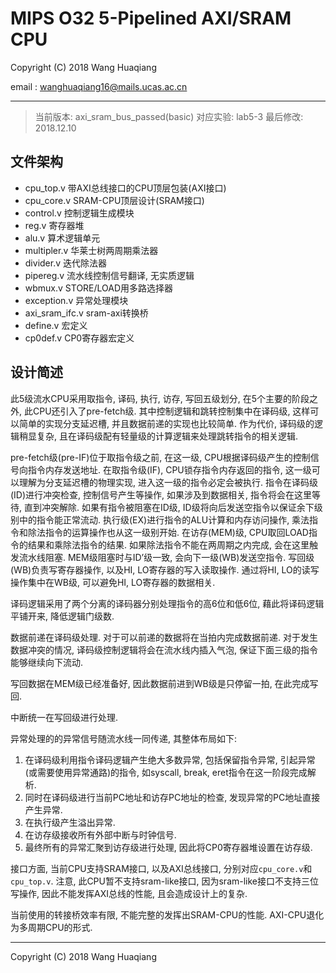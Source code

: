 <!-- # MIPSO32五级流水CPU -->

MIPS O32 5-Pipelined AXI/SRAM CPU 
=================================

Copyright (C) 2018 Wang Huaqiang 

email : wanghuaqiang16@mails.ucas.ac.cn

***

> 当前版本: axi_sram_bus_passed(basic)
> 对应实验: lab5-3
> 最后修改: 2018.12.10

## 文件架构

* cpu_top.v         带AXI总线接口的CPU顶层包装(AXI接口)
* cpu_core.v        SRAM-CPU顶层设计(SRAM接口)
* control.v         控制逻辑生成模块
* reg.v             寄存器堆
* alu.v             算术逻辑单元
* multipler.v       华莱士树两周期乘法器
* divider.v         迭代除法器
* pipereg.v         流水线控制信号翻译, 无实质逻辑
* wbmux.v           STORE/LOAD用多路选择器
* exception.v       异常处理模块
* axi_sram_ifc.v    sram-axi转换桥
* define.v          宏定义
* cp0def.v          CP0寄存器宏定义

## 设计简述

此5级流水CPU采用取指令, 译码, 执行, 访存, 写回五级划分, 在5个主要的阶段之外, 此CPU还引入了pre-fetch级. 其中控制逻辑和跳转控制集中在译码级, 这样可以简单的实现分支延迟槽, 并且数据前递的实现也比较简单. 作为代价, 译码级的逻辑稍显复杂, 且在译码级配有轻量级的计算逻辑来处理跳转指令的相关逻辑.

pre-fetch级(pre-IF)位于取指令级之前, 在这一级, CPU根据译码级产生的控制信号向指令内存发送地址. 在取指令级(IF), CPU锁存指令内存返回的指令, 这一级可以理解为分支延迟槽的物理实现, 进入这一级的指令必定会被执行. 指令在译码级(ID)进行冲突检查, 控制信号产生等操作, 如果涉及到数据相关, 指令将会在这里等待, 直到冲突解除. 如果有指令被阻塞在ID级, ID级将向后发送空指令以保证余下级别中的指令能正常流动. 执行级(EX)进行指令的ALU计算和内存访问操作, 乘法指令和除法指令的运算操作也从这一级别开始. 在访存(MEM)级, CPU取回LOAD指令的结果和乘除法指令的结果. 如果除法指令不能在两周期之内完成, 会在这里触发流水线阻塞. MEM级阻塞时与ID’级一致, 会向下一级(WB)发送空指令. 写回级(WB)负责写寄存器操作, 以及HI, LO寄存器的写入读取操作. 通过将HI, LO的读写操作集中在WB级, 可以避免HI, LO寄存器的数据相关.

译码逻辑采用了两个分离的译码器分别处理指令的高6位和低6位, 藉此将译码逻辑平铺开来, 降低逻辑门级数.

数据前递在译码级处理. 对于可以前递的数据将在当拍内完成数据前递. 对于发生数据冲突的情况, 译码级控制逻辑将会在流水线内插入气泡, 保证下面三级的指令能够继续向下流动.

写回数据在MEM级已经准备好, 因此数据前进到WB级是只停留一拍, 在此完成写回.

中断统一在写回级进行处理.

异常处理的的异常信号随流水线一同传递, 其整体布局如下:

1. 在译码级利用指令译码逻辑产生绝大多数异常, 包括保留指令异常, 引起异常(或需要使用异常通路)的指令, 如syscall, break, eret指令在这一阶段完成解析.
1. 同时在译码级进行当前PC地址和访存PC地址的检查, 发现异常的PC地址直接产生异常.
1. 在执行级产生溢出异常.
1. 在访存级接收所有外部中断与时钟信号.
1. 最终所有的异常汇聚到访存级进行处理, 因此将CP0寄存器堆设置在访存级.

接口方面, 当前CPU支持SRAM接口, 以及AXI总线接口, 分别对应`cpu_core.v`和`cpu_top.v`. 注意, 此CPU暂不支持sram-like接口, 因为sram-like接口不支持三位写操作, 因此不能发挥AXI总线的性能, 且会造成设计上的复杂.

当前使用的转接桥效率有限, 不能完整的发挥出SRAM-CPU的性能. AXI-CPU退化为多周期CPU的形式.

---

Copyright (C) 2018 Wang Huaqiang 